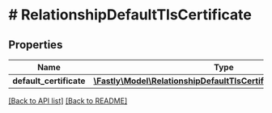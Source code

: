 # # RelationshipDefaultTlsCertificate

## Properties

Name | Type | Description | Notes
------------ | ------------- | ------------- | -------------
**default_certificate** | [**\Fastly\Model\RelationshipDefaultTlsCertificateDefaultCertificate**](RelationshipDefaultTlsCertificateDefaultCertificate.md) |  | [optional] 


[[Back to API list]](../../README.md#endpoints) [[Back to README]](../../README.md)
